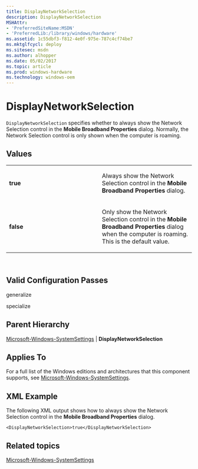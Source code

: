 ```yaml
---
title: DisplayNetworkSelection
description: DisplayNetworkSelection
MSHAttr:
- 'PreferredSiteName:MSDN'
- 'PreferredLib:/library/windows/hardware'
ms.assetid: 1c55dbf3-f812-4e0f-975e-787c4cf74be7
ms.mktglfcycl: deploy
ms.sitesec: msdn
ms.author: alhopper
ms.date: 05/02/2017
ms.topic: article
ms.prod: windows-hardware
ms.technology: windows-oem
---
```


# DisplayNetworkSelection


`DisplayNetworkSelection` specifies whether to always show the Network Selection control in the **Mobile Broadband Properties** dialog. Normally, the Network Selection control is only shown when the computer is roaming.

## Values


<table>
<colgroup>
<col width="50%" />
<col width="50%" />
</colgroup>
<tbody>
<tr class="odd">
<td><p><strong>true</strong></p></td>
<td><p>Always show the Network Selection control in the <strong>Mobile Broadband Properties</strong> dialog.</p></td>
</tr>
<tr class="even">
<td><p><strong>false</strong></p></td>
<td><p>Only show the Network Selection control in the <strong>Mobile Broadband Properties</strong> dialog when the computer is roaming. This is the default value.</p></td>
</tr>
</tbody>
</table>

 

## Valid Configuration Passes


generalize

specialize

## Parent Hierarchy


[Microsoft-Windows-SystemSettings](microsoft-windows-systemsettings.md) | **DisplayNetworkSelection**

## Applies To


For a full list of the Windows editions and architectures that this component supports, see [Microsoft-Windows-SystemSettings](microsoft-windows-systemsettings.md).

## XML Example


The following XML output shows how to always show the Network Selection control in the **Mobile Broadband Properties** dialog.

``` syntax
<DisplayNetworkSelection>true</DisplayNetworkSelection>
```

## Related topics


[Microsoft-Windows-SystemSettings](microsoft-windows-systemsettings.md)

 

 







